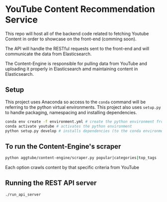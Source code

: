 # YouTube Content Recommendation Service

This repo will host all of the backend code related to fetching Youtube Content in order to showcase on the front-end (comming soon).

The API will handle the RESTful requests sent to the front-end and will communicate the data from Elasticsearch. 

The Content-Engine is responsible for pulling data from YouTube and uploading it properly in Elasticsearch amd maintaining content in Elasticsearch.


## Setup

This project uses Anaconda so access to the `conda` command will be referring to the python virtual environments.
This project also uses `setup.py` to handle packaging, namespacing and installing dependencies.
```bash
conda env create -f environment.yml # create the python environment from the template
conda activate youtube # activates the python environment
python setup.py develop # installs dependencies (to the conda environment)
```

## To run the Content-Engine's scraper

```bash
python aggtube/content-engine/scraper.py popular|categories|top_tags
```
Each option crawls content by that specific criteria from YouTube

## Running the REST API server

```bash
./run_api_server
```
